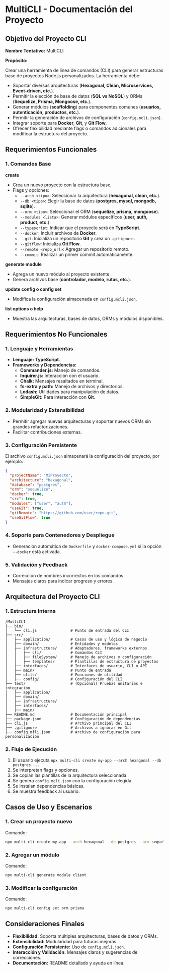 # MultiCLI - Documentación del Proyecto

## Objetivo del Proyecto CLI

**Nombre Tentativo:** MultiCLI

**Propósito:**

Crear una herramienta de línea de comandos (CLI) para generar estructuras base de proyectos Node.js personalizados. La herramienta debe:

- Soportar diversas arquitecturas (**Hexagonal, Clean, Microservices, Event-driven, etc.**).
- Permitir la elección de base de datos (**SQL vs NoSQL**) y ORMs (**Sequelize, Prisma, Mongoose, etc.**).
- Generar módulos (**scaffolding**) para componentes comunes (**usuarios, autenticación, productos, etc.**).
- Permitir la generación de archivos de configuración (`config.mcli.json`).
- Integrar soporte para **Docker**, **Git**, y **Git Flow**.
- Ofrecer flexibilidad mediante flags o comandos adicionales para modificar la estructura del proyecto.

## Requerimientos Funcionales

### 1. Comandos Base

**create <project-name>**

- Crea un nuevo proyecto con la estructura base.
- Flags y opciones:
  - `--arch <tipo>`: Seleccionar la arquitectura (**hexagonal, clean, etc.**).
  - `--db <tipo>`: Elegir la base de datos (**postgres, mysql, mongodb, sqlite**).
  - `--orm <tipo>`: Seleccionar el ORM (**sequelize, prisma, mongoose**).
  - `--modules <lista>`: Generar módulos específicos (**user, auth, product, etc.**).
  - `--typescript`: Indicar que el proyecto será en **TypeScript**.
  - `--docker`: Incluir archivos de **Docker**.
  - `--git`: Inicializa un repositorio **Git** y crea un `.gitignore`.
  - `--gitflow`: Inicializa **Git Flow**.
  - `--remote <repo_url>`: Agregar un repositorio remoto.
  - `--commit`: Realizar un primer commit automáticamente.

**generate module <nombre>**

- Agrega un nuevo módulo al proyecto existente.
- Genera archivos base (**controlador, modelo, rutas, etc.**).

**update config o config set <clave> <valor>**

- Modifica la configuración almacenada en `config.mcli.json`.

**list options o help**

- Muestra las arquitecturas, bases de datos, ORMs y módulos disponibles.

## Requerimientos No Funcionales

### 1. Lenguaje y Herramientas

- **Lenguaje:** **TypeScript**.
- **Frameworks y Dependencias:**
  - **Commander.js:** Manejo de comandos.
  - **Inquirer.js:** Interacción con el usuario.
  - **Chalk:** Mensajes resaltados en terminal.
  - **fs-extra y path:** Manejo de archivos y directorios.
  - **Lodash:** Utilidades para manipulación de datos.
  - **SimpleGit:** Para interacción con **Git**.

### 2. Modularidad y Extensibilidad

- Permitir agregar nuevas arquitecturas y soportar nuevos ORMs sin grandes refactorizaciones.
- Facilitar contribuciones externas.

### 3. Configuración Persistente

El archivo `config.mcli.json` almacenará la configuración del proyecto, por ejemplo:

```json
{
  "projectName": "MiProyecto",
  "architecture": "hexagonal",
  "database": "postgres",
  "orm": "sequelize",
  "docker": true,
  "src": true,
  "modules": ["user", "auth"],
  "useGit": true,
  "gitRemote": "https://github.com/user/repo.git",
  "useGitFlow": true
}
```

### 4. Soporte para Contenedores y Despliegue

- Generación automática de `Dockerfile` y `docker-compose.yml` si la opción `--docker` está activada.

### 5. Validación y Feedback

- Corrección de nombres incorrectos en los comandos.
- Mensajes claros para indicar progreso y errores.

## Arquitectura del Proyecto CLI

### 1. Estructura Interna

```
/MultiCLI
├── bin/
│   └── cli.js               # Punto de entrada del CLI
├── src/
│   ├── application/         # Casos de uso y lógica de negocio
│   ├── domain/              # Entidades y modelos
│   ├── infrastructure/      # Adaptadores, frameworks externos
│   │   ├── cli/             # Comandos CLI
│   │   ├── fileSystem/      # Manejo de archivos y configuración
│   │   ├── templates/       # Plantillas de estructura de proyectos
│   ├── interfaces/          # Interfaces de usuario, CLI o API
│   ├── main/                # Punto de entrada
│   ├── utils/               # Funciones de utilidad
│   ├── config/              # Configuración del CLI
├── test/                    # (Opcional) Pruebas unitarias e integración
│   ├── application/
│   ├── domain/
│   ├── infrastructure/
│   ├── interfaces/
│   ├── main/
├── README.md                # Documentación principal
├── package.json             # Configuración de dependencias
├── cli.js                   # Archivo principal del CLI
├── .gitignore               # Archivos a ignorar en Git
├── config.mfli.json         # Archivo de configuración para personalización
```

### 2. Flujo de Ejecución

1. El usuario ejecuta `npx multi-cli create my-app --arch hexagonal --db postgres ...`
2. Se interpretan flags y opciones.
3. Se copian las plantillas de la arquitectura seleccionada.
4. Se genera `config.mcli.json` con la configuración elegida.
5. Se instalan dependencias básicas.
6. Se muestra feedback al usuario.

## Casos de Uso y Escenarios

### 1. Crear un proyecto nuevo

Comando:
```sh
npx multi-cli create my-app --arch hexagonal --db postgres --orm sequelize --modules user,auth --docker --git --gitflow
```

### 2. Agregar un módulo

Comando:
```sh
npx multi-cli generate module client
```

### 3. Modificar la configuración

Comando:
```sh
npx multi-cli config set orm prisma
```

## Consideraciones Finales

- **Flexibilidad:** Soporta múltiples arquitecturas, bases de datos y ORMs.
- **Extensibilidad:** Modularidad para futuras mejoras.
- **Configuración Persistente:** Uso de `config.mcli.json`.
- **Interacción y Validación:** Mensajes claros y sugerencias de correcciones.
- **Documentación:** README detallado y ayuda en línea.

